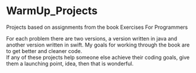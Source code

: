 # WarmUp_Projects
Projects based on assignments from the book Exercises For Programmers

For each problem there are two versions, a version written in java and another version written in swift.
My goals for working through the book are to get better and cleaner code.  
If any of these projects help someone else achieve their coding goals, give them a launching point, idea, then that is wonderful.

